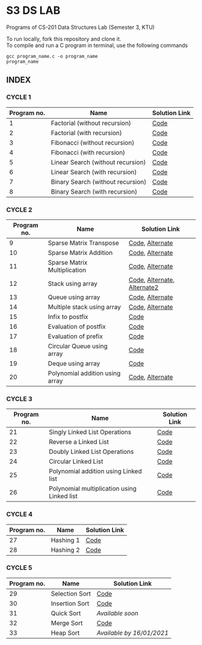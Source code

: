 # S3 DS LAB
Programs of CS-201 Data Structures Lab (Semester 3, KTU)


To run locally, fork this repository and clone it.  
To compile and run a C program in terminal, use the following commands
```
gcc program_name.c -o program_name
program_name
```

## INDEX
### CYCLE 1
| Program no.      | Name | Solution Link    |
| ----------- | ----------- |  -----------  |
| 1      | Factorial (without recursion)       |  [Code](https://github.com/Vishruth-S/S3_DS_LAB/blob/master/CYCLE_1/Factorial%20without%20recursion.c) |
| 2   | Factorial (with recursion)        | [Code](https://github.com/Vishruth-S/S3_DS_LAB/blob/master/CYCLE_1/Factorial%20with%20recursion.c)     |
| 3   | Fibonacci (without recursion)        | [Code](https://github.com/Vishruth-S/S3_DS_LAB/blob/master/CYCLE_1/Fibonacci%20without%20recursion.c)      |
| 4   | Fibonacci (with recursion)        | [Code](https://github.com/Vishruth-S/S3_DS_LAB/blob/master/CYCLE_1/Fibonacci%20with%20recursion.c)      |
| 5   | Linear Search (without recursion)        | [Code](https://github.com/Vishruth-S/S3_DS_LAB/blob/master/CYCLE_1/LinearSearchWithoutRecursion.c)     |
| 6   | Linear Search (with recursion)        | [Code](https://github.com/Vishruth-S/S3_DS_LAB/blob/master/CYCLE_1/LinearSeacrh_Recursion.c)      |
| 7   | Binary Search (without recursion)        | [Code](https://github.com/Vishruth-S/S3_DS_LAB/blob/master/CYCLE_1/BinarySearchWithoutRecursion.c)      |
| 8   | Binary Search (with recursion)        | [Code](https://github.com/Vishruth-S/S3_DS_LAB/blob/master/CYCLE_1/Binary%20Search%20with%20recursion.c)      |

### CYCLE 2
| Program no.      | Name | Solution Link    |
| ----------- | ----------- |  -----------  |
| 9      | Sparse Matrix Transpose    | [Code](https://github.com/Vishruth-S/S3_DS_LAB/blob/master/CYCLE_2/VishruthS_Q09_SparseTranspose.c), [Alternate](https://github.com/Vishruth-S/S3_DS_LAB/blob/Add-index/CYCLE_2/Alternate_solutions/Elizabeth_Q9.c)   |
| 10   | Sparse Matrix Addition        | [Code](https://github.com/Vishruth-S/S3_DS_LAB/blob/master/CYCLE_2/VishruthS_Q10_SparseSum.c), [Alternate](https://github.com/Vishruth-S/S3_DS_LAB/blob/Add-index/CYCLE_2/Alternate_solutions/Q10_sparseMatrix_additionALT.c)     |
| 11   | Sparse Matrix Multiplication        | [Code](https://github.com/Vishruth-S/S3_DS_LAB/blob/master/CYCLE_2/VishruthS_Q11_SparseProduct.c), [Alternate](https://github.com/Vishruth-S/S3_DS_LAB/blob/Add-index/CYCLE_2/Alternate_solutions/VishruthS_Q11_SparseProduct_ALT.c)      |
| 12   | Stack using array        | [Code](https://github.com/Vishruth-S/S3_DS_LAB/blob/master/CYCLE_2/VishruthS_Q12_arrayStack.c), [Alternate](https://github.com/Vishruth-S/S3_DS_LAB/blob/master/CYCLE_2/Alternate_solutions/Stack_Using_Array.c), [Alternate2](https://github.com/Vishruth-S/S3_DS_LAB/blob/master/CYCLE_2/Alternate_solutions/Stackimplementation.c)     |
| 13   | Queue using array        | [Code](https://github.com/Vishruth-S/S3_DS_LAB/blob/master/CYCLE_2/VishruthS_Q13_arrayQueue.c), [Alternate](https://github.com/Vishruth-S/S3_DS_LAB/blob/master/CYCLE_2/Alternate_solutions/Queueimplementation.c)     |
| 14   | Multiple stack using array        | [Code](https://github.com/Vishruth-S/S3_DS_LAB/blob/master/CYCLE_2/VishruthS_Q14_arrayTwoStack.c), [Alternate](https://github.com/Vishruth-S/S3_DS_LAB/blob/master/CYCLE_2/Alternate_solutions/Multiplestack.c)    |
| 15   | Infix to postfix      | [Code](https://github.com/Vishruth-S/S3_DS_LAB/blob/master/CYCLE_2/VishruthS_Q15_Infix2postix.c)     |
| 16   | Evaluation of postfix        | [Code](https://github.com/Vishruth-S/S3_DS_LAB/blob/master/CYCLE_2/VishruthS_Q16_postfixEval.c)      |
| 17   | Evaluation of prefix        | [Code](https://github.com/Vishruth-S/S3_DS_LAB/blob/master/CYCLE_2/VishruthS_Q17_prefixEval.c)      |
| 18   | Circular Queue using array       | [Code](https://github.com/Vishruth-S/S3_DS_LAB/blob/master/CYCLE_2/VishruthS_Q18_CircularQ.c)      |
| 19   | Deque using array       | [Code](https://github.com/Vishruth-S/S3_DS_LAB/blob/master/CYCLE_2/VishruthS_Q19_Deque.c)     |
| 20   | Polynomial addition using array        | [Code](https://github.com/Vishruth-S/S3_DS_LAB/blob/master/CYCLE_2/VishruthS_Q20_PolynomialAddArray.c), [Alternate](https://github.com/Vishruth-S/S3_DS_LAB/blob/master/CYCLE_2/Alternate_solutions/VishruthS_Q20_PolyAdd.c)     |

### CYCLE 3
| Program no.      | Name | Solution Link    |
| ----------- | ----------- |  -----------  |
| 21      | Singly Linked List Operations    | [Code](https://github.com/Vishruth-S/S3_DS_LAB/blob/master/CYCLE_3/VishruthS_Q21_LinkedList.c) |
| 22      | Reverse a Linked List    | [Code](https://github.com/Vishruth-S/S3_DS_LAB/blob/master/CYCLE_3/VishruthS_Q22_ReverseLinkedList.c) |
| 23      | Doubly Linked List Operations    | [Code](https://github.com/Vishruth-S/S3_DS_LAB/blob/master/CYCLE_3/VishruthS_Q23_DoublyLinkedList.c) |
| 24      | Circular Linked List    | [Code](https://github.com/Vishruth-S/S3_DS_LAB/blob/master/CYCLE_3/VIshruthS_Q24_CircularLinkedList.c) |
| 25      | Polynomial addition using Linked list   | [Code](https://github.com/Vishruth-S/S3_DS_LAB/blob/master/CYCLE_3/VishruthS_Q25_polyAddLinked.c) |
| 26      | Polynomial multiplication using Linked list    | [Code](https://github.com/Vishruth-S/S3_DS_LAB/blob/master/CYCLE_3/VishruthS_Q26_polyMultiply.c) |

### CYCLE 4
| Program no.      | Name | Solution Link    |
| ----------- | ----------- |  -----------  |
| 27      | Hashing 1    | [Code](https://github.com/Vishruth-S/S3_DS_LAB/blob/master/CYCLE_4/VishruthS_Q27_Hashing1.c) |
| 28      | Hashing 2    | [Code](https://github.com/Vishruth-S/S3_DS_LAB/blob/master/CYCLE_4/VishruthS_Q28_Hashing2.c) |

### CYCLE 5
| Program no.      | Name | Solution Link    |
| ----------- | ----------- |  -----------  |
| 29      | Selection Sort   | [Code](https://github.com/Vishruth-S/S3_DS_LAB/blob/master/CYCLE_5/VishruthS_Q29_selectionSort.c) |
| 30     | Insertion Sort    | [Code](https://github.com/Vishruth-S/S3_DS_LAB/blob/master/CYCLE_5/VishruthS_Q30_insertionSort.c) |
| 31      | Quick Sort   | *Available soon* |
| 32     | Merge Sort    | [Code](https://github.com/Vishruth-S/S3_DS_LAB/blob/master/CYCLE_5/VishruthS_Q31_mergeSort.c) |
| 33      | Heap Sort   | *Available by 16/01/2021* |

